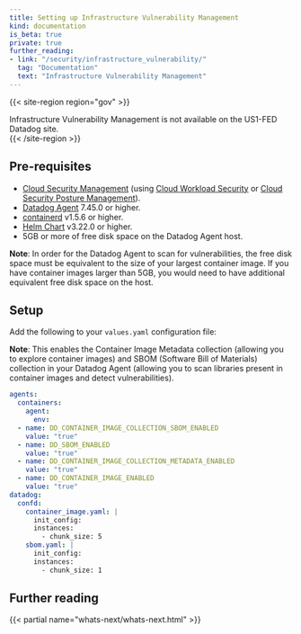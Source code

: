 ```yaml
---
title: Setting up Infrastructure Vulnerability Management 
kind: documentation
is_beta: true
private: true
further_reading:
- link: "/security/infrastructure_vulnerability/"
  tag: "Documentation"
  text: "Infrastructure Vulnerability Management"
---
```


{{< site-region region="gov" >}}
<div class="alert alert-warning">
Infrastructure Vulnerability Management is not available on the US1-FED Datadog site.
</div>
{{< /site-region >}}

## Pre-requisites

- [Cloud Security Management][1] (using [Cloud Workload Security][2] or [Cloud Security Posture Management][3]).
- [Datadog Agent][6] 7.45.0 or higher.
- [containerd][4] v1.5.6 or higher.
- [Helm Chart][5] v3.22.0 or higher.
- 5GB or more of free disk space on the Datadog Agent host. 

**Note**: In order for the Datadog Agent to scan for vulnerabilities, the free disk space must be equivalent to the size of your largest container image. If you have container images larger than 5GB, you would need to have additional equivalent free disk space on the host. 

## Setup

Add the following to your `values.yaml` configuration file:

**Note**: This enables the Container Image Metadata collection (allowing you to explore container images) and SBOM (Software Bill of Materials) collection in your Datadog Agent (allowing you to scan libraries present in container images and detect vulnerabilities).

```yaml
agents:
  containers:
    agent:
      env:
  - name: DD_CONTAINER_IMAGE_COLLECTION_SBOM_ENABLED
    value: "true"
  - name: DD_SBOM_ENABLED
    value: "true"
  - name: DD_CONTAINER_IMAGE_COLLECTION_METADATA_ENABLED
    value: "true"
  - name: DD_CONTAINER_IMAGE_ENABLED
    value: "true"
datadog:
  confd:
    container_image.yaml: |
      init_config:
      instances:
        - chunk_size: 5
    sbom.yaml: |
      init_config:
      instances:
        - chunk_size: 1
```


[1]: https://docs.datadoghq.com/security/cloud_security_management
[2]: https://docs.datadoghq.com/security/cloud_workload_security/
[3]: https://docs.datadoghq.com/security/cspm/
[4]: https://kubernetes.io/docs/tasks/administer-cluster/migrating-from-dockershim/find-out-runtime-you-use/
[5]: https://docs.datadoghq.com/containers/kubernetes/installation/?tab=helm
[5]: https://docs.datadoghq.com/agent/
[6]: https://docs.datadoghq.com/agent/

## Further reading

{{< partial name="whats-next/whats-next.html" >}}